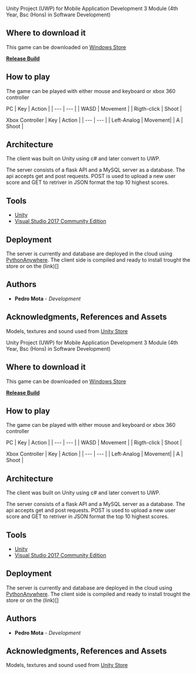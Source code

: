 
Unity Project (UWP) for Mobile Application Development 3 Module (4th Year, Bsc (Hons) in Software Development) 

## Where to download it

This game can be downloaded on [Windows Store](https://www.microsoft.com/store/apps/9nch0j3vdw28) 

[**Release Build**](https://tinyurl.com/brutalfrontier)

## How to play

The game can be played with either mouse and keyboard or xbox 360 controller

PC
| Key      |  Action |
| ---      | ---       |
| WASD         |  Movement  |
| Rigth-click         |  Shoot  |

Xbox Controller
| Key      |  Action |
| ---      | ---       |
| Left-Analog         |  Movement| 
| A     |  Shoot |


## Architecture

The client was built on Unity using c# and later convert to UWP. 

The server consists of a flask API and a MySQL server as a database. The api accepts get and post requests. POST is used to upload a new user score and GET to retriver in JSON format the top 10 highest scores.


## Tools

* [Unity](https://unity3d.com/)
* [Visual Studio 2017 Community Edition](https://www.visualstudio.com/downloads/)


## Deployment

The server is currently and database are deployed in the cloud using [PythonAnywhere](https://www.pythonanywhere.com). The client side is compiled and ready to install trought the store or on the (link)[] 

## Authors

* **Pedro Mota** - *Development* 


## Acknowledgments, References and Assets

Models, textures and sound used from [Unity Store](https://www.assetstore.unity3d.com/en/)

Unity Project (UWP) for Mobile Application Development 3 Module (4th Year, Bsc (Hons) in Software Development) 

## Where to download it

This game can be downloaded on [Windows Store](https://www.microsoft.com/store/apps/9nch0j3vdw28) 

[**Release Build**](https://tinyurl.com/brutalfrontier)

## How to play

The game can be played with either mouse and keyboard or xbox 360 controller

PC
| Key      |  Action |
| ---      | ---       |
| WASD         |  Movement  |
| Rigth-click         |  Shoot  |

Xbox Controller
| Key      |  Action |
| ---      | ---       |
| Left-Analog         |  Movement| 
| A     |  Shoot |


## Architecture

The client was built on Unity using c# and later convert to UWP. 

The server consists of a flask API and a MySQL server as a database. The api accepts get and post requests. POST is used to upload a new user score and GET to retriver in JSON format the top 10 highest scores.


## Tools

* [Unity](https://unity3d.com/)
* [Visual Studio 2017 Community Edition](https://www.visualstudio.com/downloads/)


## Deployment

The server is currently and database are deployed in the cloud using [PythonAnywhere](https://www.pythonanywhere.com). The client side is compiled and ready to install trought the store or on the (link)[] 

## Authors

* **Pedro Mota** - *Development* 


## Acknowledgments, References and Assets

Models, textures and sound used from [Unity Store](https://www.assetstore.unity3d.com/en/)
